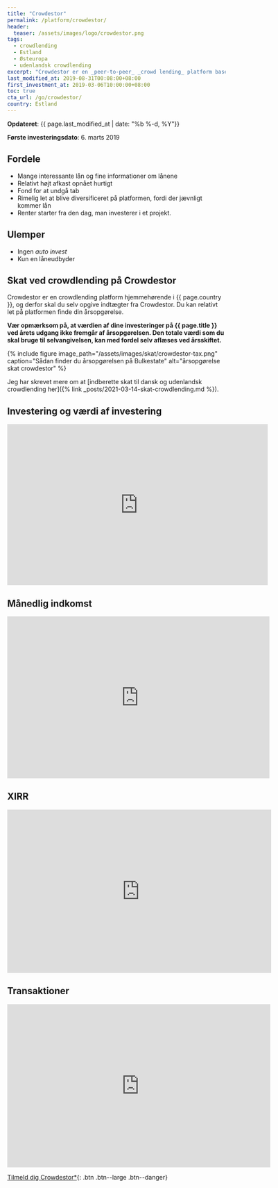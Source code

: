 ```yaml
---
title: "Crowdestor"
permalink: /platform/crowdestor/
header:
  teaser: /assets/images/logo/crowdestor.png
tags:
  - crowdlending
  - Estland
  - Østeuropa
  - udenlandsk crowdlending
excerpt: "Crowdestor er en _peer-to-peer_ _crowd lending_ platform baseret i Letland med mange forskellige interessante projekter."
last_modified_at: 2019-08-31T00:08:00+08:00
first_investment_at: 2019-03-06T10:00:00+08:00
toc: true
cta_url: /go/crowdestor/
country: Estland
---
```


**Opdateret**: {{ page.last_modified_at | date: "%b %-d, %Y"}}

**Første investeringsdato**: 6. marts 2019  

## Fordele

- Mange interessante lån og fine informationer om lånene
- Relativt højt afkast opnået hurtigt
- Fond for at undgå tab
- Rimelig let at blive diversificeret på platformen, fordi der jævnligt kommer lån
- Renter starter fra den dag, man investerer i et projekt.

## Ulemper

- Ingen _auto invest_
- Kun en låneudbyder

## Skat ved crowdlending på Crowdestor

Crowdestor er en crowdlending platform hjemmehørende i {{ page.country }}, og derfor skal du selv opgive indtægter fra Crowdestor. Du kan relativt let på platformen finde din årsopgørelse.

**Vær opmærksom på, at værdien af dine investeringer på  {{ page.title }} ved årets udgang ikke fremgår af årsopgørelsen. Den totale værdi som du skal bruge til selvangivelsen, kan med fordel selv aflæses ved årsskiftet.**

{% include figure image_path="/assets/images/skat/crowdestor-tax.png" caption="Sådan finder du årsopgørelsen på Bulkestate" alt="årsopgørelse skat crowdestor" %}

Jeg har skrevet mere om at [indberette skat til dansk og udenlandsk crowdlending her]({% link _posts/2021-03-14-skat-crowdlending.md %}).

## Investering og værdi af investering

<iframe width="601" height="371" seamless frameborder="0" scrolling="no" src="https://docs.google.com/spreadsheets/d/e/2PACX-1vQKZZbdj1cM5A4yCXjtjhxowXHoMhioXI-OR-mEPmmGgqQhcSr250VUM8SGVvRkWZziWUYleizmqAC2/pubchart?oid=1244896186&amp;format=image"></iframe>

## Månedlig indkomst

<iframe width="605" height="373" seamless frameborder="0" scrolling="no" src="https://docs.google.com/spreadsheets/d/e/2PACX-1vQKZZbdj1cM5A4yCXjtjhxowXHoMhioXI-OR-mEPmmGgqQhcSr250VUM8SGVvRkWZziWUYleizmqAC2/pubchart?oid=148740818&amp;format=image"></iframe>

## XIRR

<iframe width="609" height="376" seamless frameborder="0" scrolling="no" src="https://docs.google.com/spreadsheets/d/e/2PACX-1vQKZZbdj1cM5A4yCXjtjhxowXHoMhioXI-OR-mEPmmGgqQhcSr250VUM8SGVvRkWZziWUYleizmqAC2/pubchart?oid=1917532440&amp;format=image"></iframe>

## Transaktioner

<iframe width="607" height="376" seamless frameborder="0" scrolling="no" src="https://docs.google.com/spreadsheets/d/e/2PACX-1vQKZZbdj1cM5A4yCXjtjhxowXHoMhioXI-OR-mEPmmGgqQhcSr250VUM8SGVvRkWZziWUYleizmqAC2/pubchart?oid=995362291&amp;format=image"></iframe>

[Tilmeld dig Crowdestor\*](/go/crowdestor/){: .btn .btn--large .btn--danger}
